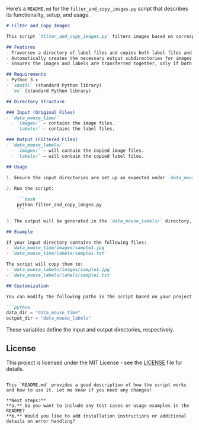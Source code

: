 Here’s a `README.md` for the `filter_and_copy_images.py` script that describes its functionality, setup, and usage.

```markdown
# Filter and Copy Images

This script `filter_and_copy_images.py` filters images based on corresponding label files and copies them, along with the label files, into a new directory structure. The script assumes that images are in `.jpg` format and labels are in `.txt` format. 

## Features
- Traverses a directory of label files and copies both label files and corresponding image files into a specified output directory.
- Automatically creates the necessary output subdirectories for images and labels.
- Ensures the images and labels are transferred together, only if both are present.

## Requirements
- Python 3.x
- `shutil` (standard Python library)
- `os` (standard Python library)

## Directory Structure

### Input (Original Files)
- `data_mouse_time/`
  - `images/` — contains the image files.
  - `labels/` — contains the label files.

### Output (Filtered Files)
- `data_mouse_labels/`
  - `images/` — will contain the copied image files.
  - `labels/` — will contain the copied label files.

## Usage

1. Ensure the input directories are set up as expected under `data_mouse_time/`, with images in the `images/` folder and corresponding labels in the `labels/` folder.
   
2. Run the script:

    ```bash
    python filter_and_copy_images.py
    ```

3. The output will be generated in the `data_mouse_labels/` directory, with `images/` and `labels/` subdirectories containing the copied files.

## Example

If your input directory contains the following files:
- `data_mouse_time/images/sample1.jpg`
- `data_mouse_time/labels/sample1.txt`

The script will copy them to:
- `data_mouse_labels/images/sample1.jpg`
- `data_mouse_labels/labels/sample1.txt`

## Customization

You can modify the following paths in the script based on your project structure:

```python
data_dir = "data_mouse_time"
output_dir = "data_mouse_labels"
```

These variables define the input and output directories, respectively.

## License

This project is licensed under the MIT License - see the [LICENSE](LICENSE) file for details.
```

This `README.md` provides a good description of how the script works and how to use it. Let me know if you need any changes! 

**Next steps:**
**a.** Do you want to include any test cases or usage examples in the README?
**b.** Would you like to add installation instructions or additional details on error handling?
